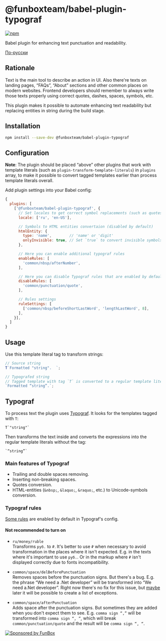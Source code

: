 # @funboxteam/babel-plugin-typograf

[![npm](https://img.shields.io/npm/v/@funboxteam/babel-plugin-typograf.svg)](https://www.npmjs.com/package/@funboxteam/babel-plugin-typograf)

Babel plugin for enhancing text punctuation and readability.

[По-русски](./README.ru.md)

## Rationale

Text is the main tool to describe an action in UI. Also there're texts on landing pages,
“FAQs”, “About” sections and other common places on modern websites. Frontend developers should remember
to always write those texts properly using correct quotes, dashes, spaces, symbols, etc.

This plugin makes it possible to automate enhancing text readability but replacing entities in string 
during the build stage. 

## Installation

```bash
npm install --save-dev @funboxteam/babel-plugin-typograf
```

## Configuration 

**Note**:
The plugin should be placed “above” other plugins that work with template literals (such as `plugin-transform-template-literals`) in `plugins` array, to make it possible to convert tagged templates earlier than process template literals overall.

Add plugin settings into your Babel config:

```js
{
  plugins: [
    ['@funboxteam/babel-plugin-typograf', {
      // Set locales to get correct symbol replacements (such as quotes, dashes, etc.)
      locale: ['ru', 'en-US'],

      // Symbols to HTML entities convertaion (disabled by default)
      htmlEntity: {
        type: 'name',        // 'name' or 'digit'
        onlyInvisible: true, // Set `true` to convert invisible symbols only
      },

      // Here you can enable additional typograf rules
      enableRules: [
        'common/nbsp/afterNumber',
      ],

      // Here you can disable Typograf rules that are enabled by default
      disableRules: [
        'common/punctuation/quote',
      ],

      // Rules settings
      ruleSettings: [
        ['common/nbsp/beforeShortLastWord', 'lengthLastWord', 8],
      ],
    }],
  ]
}
```

## Usage

Use this template literal tag to transform strings:

```js
// Source string
T`Formatted "string".  `;

// Typografed string
// Tagged template with tag `T` is converted to a regular template literal
`Formatted “string”.`;
```

## Typograf

To process text the plugin uses [Typograf](https://github.com/typograf/typograf). 
It looks for the templates tagged with `T`:

```
T`"string"`
```

Then transforms the text inside and converts the expressions into the regular template literals without the tag:

```
`“string”`
``` 

### Main features of Typograf

* Trailing and double spaces removing.
* Inserting non-breaking spaces.
* Quotes conversion.
* HTML-entities (`&nbsp;`, `&laquo;`, `&raquo;`, etc.) to Unicode-symbols conversion.

### Typograf rules

[Some rules](https://github.com/typograf/typograf/blob/dev/docs/RULES.ru.md) are enabled by default in Typograf's config. 

#### Not recommended to turn on

* `ru/money/ruble`  
  Transforms `руб.` to `₽`. 
  It's better to use `₽` when necessary to avoid transformation in the places where it isn't expected. 
  E.g. in the texts where it's important to use `руб.`. 
  Or in the markup where `₽` isn't displayed correctly due to fonts incompatibility.

* `common/space/delBeforePunctuation`  
  Removes spaces before the punctuation signs. 
  But there's a bug. 
  E.g. the phrase “We need a .Net developer” will be transformed into “We need a.Net developer”. 
  Right now there's no fix for this issue, 
  but [maybe](https://github.com/typograf/typograf/issues/312) later it will be possible to create a list of exceptions.

* `common/space/afterPunctuation`  
  Adds space after the punctuation signs. 
  But sometimes they are added when you don't expect them to see. 
  E.g. `comma sign “,”` will be transformed into `comma sign “, ”`, 
  which will break `common/punctuation/quote` and the result will be `comma sign “, “`.

[![Sponsored by FunBox](https://funbox.ru/badges/sponsored_by_funbox_centered.svg)](https://funbox.ru)
